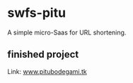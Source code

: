 # swfs-pitu

A simple micro-Saas for URL shortening.

## finished project

Link: www.pitubodegami.tk
